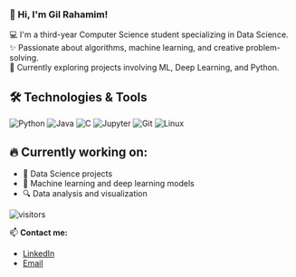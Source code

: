 ### 👋 Hi, I'm Gil Rahamim!

💻 I'm a third-year Computer Science student specializing in Data Science.  
✨ Passionate about algorithms, machine learning, and creative problem-solving.  
🚀 Currently exploring projects involving ML, Deep Learning, and Python.


## 🛠️ Technologies & Tools
![Python](https://img.shields.io/badge/-Python-black?style=flat-square&logo=python)
![Java](https://img.shields.io/badge/-Java-blue?style=flat-square&logo=openjdk)
![C](https://img.shields.io/badge/-C-00599C?style=flat-square&logo=c)
![Jupyter](https://img.shields.io/badge/-Jupyter-orange?style=flat-square&logo=jupyter)
![Git](https://img.shields.io/badge/-Git-red?style=flat-square&logo=git)
![Linux](https://img.shields.io/badge/-Linux-black?style=flat-square&logo=linux)


## 🔥 Currently working on:
- 🌱 Data Science projects
- 🧠 Machine learning and deep learning models
- 🔍 Data analysis and visualization



![visitors](https://visitor-badge.glitch.me/badge?page_id=<GilRahamim>.<GilRahamim>)



📫 **Contact me:**
- [LinkedIn](https://www.linkedin.com/in/gil-rahamm/)
- [Email](gilrahamim1@gmail.com)

